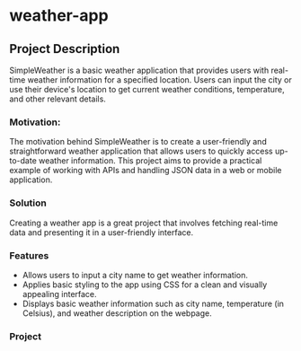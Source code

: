 # weather-app
## Project Description
SimpleWeather is a basic weather application that provides users with real-time weather information for a specified location. Users can input the city or use their device's location to get current weather conditions, temperature, and other relevant details.
### Motivation:
The motivation behind SimpleWeather is to create a user-friendly and straightforward weather application that allows users to quickly access up-to-date weather information. This project aims to provide a practical example of working with APIs and handling JSON data in a web or mobile application.
### Solution
Creating a weather app is a great project that involves fetching real-time data and presenting it in a user-friendly interface.
### Features
- Allows users to input a city name to get weather information.
- Applies basic styling to the app using CSS for a clean and visually appealing interface.
- Displays basic weather information such as city name, temperature (in Celsius), and weather description on the webpage.
### Project

